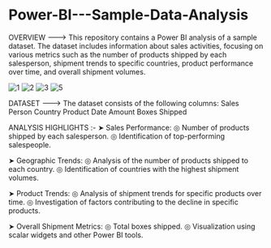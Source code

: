 # Power-BI---Sample-Data-Analysis
OVERVIEW
 --->  This repository contains a Power BI analysis of a sample dataset. The dataset includes information about sales activities, focusing on various metrics such as the number of products shipped by each salesperson, shipment trends to specific countries, product performance over time, and overall shipment volumes.

![1](https://github.com/Sarath-Kandala-04/Power-BI---Sample-Data-Analysis/assets/103217487/e921e1d9-bf2d-48e8-9bd5-a293e5944c7c)
![2](https://github.com/Sarath-Kandala-04/Power-BI---Sample-Data-Analysis/assets/103217487/1d4eb3f9-2a28-4a0b-b293-f9e9b282a800)
![3](https://github.com/Sarath-Kandala-04/Power-BI---Sample-Data-Analysis/assets/103217487/f68a334e-0a24-4794-97e0-dc4b1e6096c7)
![5](https://github.com/Sarath-Kandala-04/Power-BI---Sample-Data-Analysis/assets/103217487/0fb7f2e9-360f-4163-8bd4-203ff20ea18a)



 DATASET
 --->  The dataset consists of the following columns:
        Sales Person
        Country
        Product
        Date
        Amount
        Boxes Shipped

ANALYSIS HIGHLIGHTS :-
   ➤ Sales Performance:
       ◎ Number of products shipped by each salesperson.
       ◎ Identification of top-performing salespeople.
   
   ➤ Geographic Trends:
       ◎ Analysis of the number of products shipped to each country.
       ◎ Identification of countries with the highest shipment volumes.

   ➤ Product Trends:
       ◎ Analysis of shipment trends for specific products over time.
       ◎ Investigation of factors contributing to the decline in specific products.

   ➤ Overall Shipment Metrics:
       ◎ Total boxes shipped.
       ◎ Visualization using scalar widgets and other Power BI tools.
